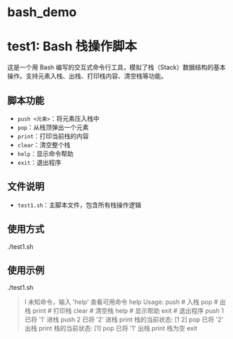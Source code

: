 # bash_demo

# test1: Bash 栈操作脚本

这是一个用 Bash 编写的交互式命令行工具，模拟了栈（Stack）数据结构的基本操作。支持元素入栈、出栈、打印栈内容、清空栈等功能。

## 脚本功能

- `push <元素>`：将元素压入栈中
- `pop`：从栈顶弹出一个元素
- `print`：打印当前栈的内容
- `clear`：清空整个栈
- `help`：显示命令帮助
- `exit`：退出程序

##  文件说明

- `test1.sh`：主脚本文件，包含所有栈操作逻辑

## 使用方式

./test1.sh


## 使用示例

./test1.sh
> l
未知命令，输入 'help' 查看可用命令
> help
Usage:
  push <element>  # 入栈
  pop             # 出栈
  print           # 打印栈
  clear           # 清空栈
  help            # 显示帮助
  exit            # 退出程序
> push 1
已将 '1' 进栈
> push 2
已将 '2' 进栈
> print
栈的当前状态: [1 2]
> pop
已将 '2' 出栈
> print
栈的当前状态: [1]
> pop
已将 '1' 出栈
> print
栈为空
> exit
